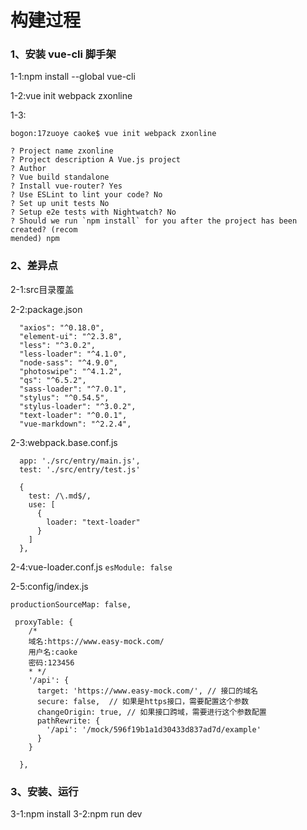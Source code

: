 # 构建过程
### 1、安装 vue-cli 脚手架

1-1:npm install --global vue-cli

1-2:vue init webpack zxonline

1-3:
```
bogon:17zuoye caoke$ vue init webpack zxonline

? Project name zxonline
? Project description A Vue.js project
? Author
? Vue build standalone
? Install vue-router? Yes
? Use ESLint to lint your code? No
? Set up unit tests No
? Setup e2e tests with Nightwatch? No
? Should we run `npm install` for you after the project has been created? (recom
mended) npm
```

### 2、差异点
2-1:src目录覆盖

2-2:package.json
```
  "axios": "^0.18.0",
  "element-ui": "^2.3.8",
  "less": "^3.0.2",
  "less-loader": "^4.1.0",
  "node-sass": "^4.9.0",
  "photoswipe": "^4.1.2",
  "qs": "^6.5.2",
  "sass-loader": "^7.0.1",
  "stylus": "^0.54.5",
  "stylus-loader": "^3.0.2",
  "text-loader": "^0.0.1",
  "vue-markdown": "^2.2.4",
```

2-3:webpack.base.conf.js
```
  app: './src/entry/main.js',
  test: './src/entry/test.js'

  {
    test: /\.md$/,
    use: [
      {
        loader: "text-loader"
      }
    ]
  },
```

2-4:vue-loader.conf.js
`esModule: false`

2-5:config/index.js
```
productionSourceMap: false,

 proxyTable: {
    /*
    域名:https://www.easy-mock.com/
    用户名:caoke
    密码:123456
    * */
    '/api': {
      target: 'https://www.easy-mock.com/', // 接口的域名
      secure: false,  // 如果是https接口，需要配置这个参数
      changeOrigin: true, // 如果接口跨域，需要进行这个参数配置
      pathRewrite: {
        '/api': '/mock/596f19b1a1d30433d837ad7d/example'
      }
    }

  },
```

### 3、安装、运行
3-1:npm install
3-2:npm run dev
